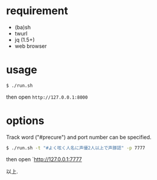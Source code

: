 
# requirement

- (ba)sh
- twurl
- jq (1.5+)
- web browser

# usage

```bash
$ ./run.sh
```

then open `http://127.0.0.1:8000`

# options

Track word ("#precure") and port number can be specified.

```bash
$ ./run.sh -t "#よく呟く人名に声優2人以上で声豚認" -p 7777
```

then open `http://127.0.0.1:7777

以上.
